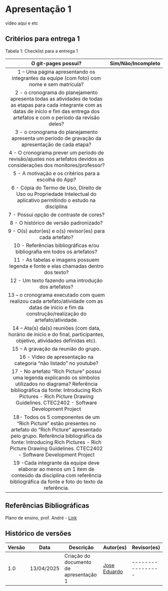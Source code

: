# Apresentação 1


video aqui e etc

## Critérios para entrega 1


Tabela 1: Checklist para a entrega 1


|                                                                                                                      O git-pages possui?                                                                                                                      | Sim/Não/Incompleto | 
| :-----------------------------------------------------------------------------------------------------------------------------------------------------------------------------------------------------------------------------------------------------------: | :----------------: |
|                                                                                   1 – Uma página apresentando os integrantes da equipe (com foto) com nome e sem matrícula?                                                                                   |                 |                                 
|                                2 - o cronograma do planejamento apresenta todas as atividades de todas as etapas para cada integrante com as datas de início e fim das entrega dos artefatos e com o período da revisão deles?                                |                 
|                                                                               3 - o cronograma do planejamento apresenta um período de gravação da apresentação de cada etapa?                                                                                |            
|                                                                4 - O cronograma prever um período de revisão/ajustes nos artefatos devidos as considerações dos monitores/professor?                                                                     |            
|                                                                                                     5 - A motivação e os critérios para a escolha do App?                                                                                                     |                  
|                                                                     6 - Cópia do Termo de Uso, Direito de Uso ou Propriedade Intelectual do aplicativo permitindo o estudo na disciplina                                                                      |           
|                                                                                                            7 - Possui opção de contraste de cores?                                                                                                            |                  
|                                                                                                            8 - O histórico de versão padronizado?                                                                                                             |                    
|                                                                                                   9 - O(s) autor(es) e o(s) revisor(es) para cada artefato?                                                                                                   |                  
|                                                                                           10 - Referências bibliográficas e/ou bibliografia em todos os artefatos?                                                                                            |                    
|                                                                                      11 - As tabelas e imagens possuem legenda e fonte e elas chamadas dentro dos texto?                                                                                      |     
|                                                                                                      12 - Um texto fazendo uma introdução dos artefatos?                                                                                                      |              
|                                                      13 – o cronograma executado com quem realizou cada artefato/atividade com as datas de início e fim da construção/realização do artefato/atividade.                                                       |                 
|                                                                    14 – Ata(s) da(s) reuniões (com data, horário de início e do final, participantes, objetivo, atividades definidas etc).                                                                    |                  
|                                                                                                             15 – A gravação da reunião do grupo.                                                                                                              |                   
|                                                                                               16 - Vídeo de apresentação na categoria “não listado” no youtube?                                                                                               |                  
|           17 - No artefato “Rich Picture” possui uma legenda explicando os símbolos utilizados no diagrama? Referência bibliográfica da fonte: Introducing Rich Pictures - Rich Picture Drawing Guidelines. CTEC2402 - Software Development Project           |                    
| 18- Todos os 5 componentes de um “Rich Picture” estão presentes no artefato do “Rich Picture” apresentado pelo grupo. Referência bibliográfica da fonte: Introducing Rich Pictures - Rich Picture Drawing Guidelines. CTEC2402 - Software Development Project |                  
|                                                 19 -Cada integrante da equipe deve elaborar ao menos um 1 item de conteúdo da disciplina com referência bibliográfica da fonte e foto do texto da referência.                                                 |                  





## Referências Bibliográficas 

Plano de ensino, prof. André - [Link](https://aprender3.unb.br/pluginfile.php/3106711/mod_resource/content/55/Lista%20de%20Verifificac%CC%A7a%CC%83o%20-%20Plano_de_Ensino%20RE%20012025%20Turma%2003%20v1.pdf)


## Histórico de versões
Versão |   Data  | Descrição | Autor(es) | Revisor(es)
------ | ---- | ------ | ---------- | ----------
1.0 | 13/04/2025 | Criação do documento de apresentação 1 | [Jose Eduardo](https://github.com/jevprado) | ----------------- |